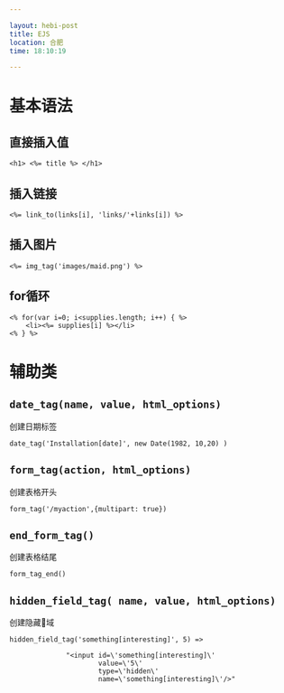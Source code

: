 ```yaml
---

layout: hebi-post
title: EJS
location: 合肥
time: 18:10:19

---
```


# 基本语法

## 直接插入值

```
<h1> <%= title %> </h1>
```

## 插入链接

```
<%= link_to(links[i], 'links/'+links[i]) %>
```

## 插入图片

```
<%= img_tag('images/maid.png') %>
```

## for循环

```
<% for(var i=0; i<supplies.length; i++) { %>
	<li><%= supplies[i] %></li>
<% } %>
```

# 辅助类

## `date_tag(name, value, html_options)`

创建日期标签

```
date_tag('Installation[date]', new Date(1982, 10,20) )
```

## `form_tag(action, html_options)`

创建表格开头

```
form_tag('/myaction',{multipart: true})
```

## `end_form_tag()`

创建表格结尾

```
form_tag_end()
```

## `hidden_field_tag( name, value, html_options)`

创建隐藏域

```
hidden_field_tag('something[interesting]', 5) =>

              "<input id=\'something[interesting]\'
                      value=\'5\'
                      type=\'hidden\'
                      name=\'something[interesting]\'/>"
```
